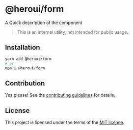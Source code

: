 # @heroui/form

A Quick description of the component

> This is an internal utility, not intended for public usage.

## Installation

```sh
yarn add @heroui/form
# or
npm i @heroui/form
```

## Contribution

Yes please! See the
[contributing guidelines](https://github.com/frontio-ai/heroui/blob/master/CONTRIBUTING.md)
for details.

## License

This project is licensed under the terms of the
[MIT license](https://github.com/frontio-ai/heroui/blob/master/LICENSE).

